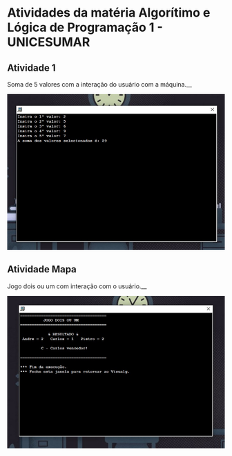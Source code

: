 # Atividades da matéria Algorítimo e Lógica de Programação 1 - UNICESUMAR

## Atividade 1
Soma de 5 valores com a interação do usuário com a máquina.__

![](https://github.com/andreyquerino/UniCesumar/blob/main/ALGORITIMO-E-LOGICA-DE-PROGRAMACAO-1/img/Atividade01.jpg)

## Atividade Mapa
Jogo dois ou um com interação com o usuário.__

![](https://github.com/andreyquerino/UniCesumar/blob/main/ALGORITIMO-E-LOGICA-DE-PROGRAMACAO-1/img/Mapa.jpg)
